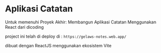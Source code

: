 # Aplikasi Catatan

Untuk memenuhi Proyek Akhir: Membangun Aplikasi Catatan Menggunakan React dari dicoding

project ini telah di deploy di : `https://gelaws-notes.web.app/`



dibuat dengan ReactJS menggunakan ekosistem Vite
